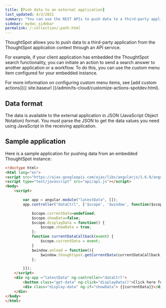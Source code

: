 ```yaml
---
title: [Push data to an external application]
last_updated: 4/3/2021
summary: "You can use the REST APIs to push data to a third-party application."
sidebar: mydoc_sidebar
permalink: /:collection/:path.html
---
```


ThoughtSpot allows you to push data to a third-party application from the ThoughtSpot application context through an API service.

For example, if your client application has embedded the ThoughtSpot search functionality, you can initiate an action to send a search answer to another application or a workflow. To do this, you can use the custom menu item configured for your embedded instance.

For more information on configuring custom menu items, see [add custom actions]({{ site.baseurl }}/admin/ts-cloud/customize-actions-spotdev.html).

## Data format

The data is available to the external application in JSON (JavaScript Object Notation) format. You must parse the JSON to get the data values you need using JavaScript in the receiving application.

## Sample application

Here is a sample application for pushing data from an embedded ThoughtSpot instance:

``` HTML
<!doctype html>
<html lang="en">
<script src="https://ajax.googleapis.com/ajax/libs/angularjs/1.6.9/angular.min.js"></script>
<script type="text/javascript" src="api/api.js"></script>
<body>
    <script>

        var app = angular.module("latestData", []);
        app.controller("dataCtrl", ['$scope', '$window', function($scope, $window) {

            $scope.currentData=undefined;
            $scope.showData=false;
            $scope.displayData = function() {
                $scope.showData = true;
            };
            function currentDataCallback(event) {
                $scope.currentData = event;
            }
            $window.onload = function(){
                $window.thoughtspot.getCurrentData(currentDataCallback);
            };

        }]);
    </script>
    <div ng-app ="latestData" ng-controller="dataCtrl">
        <button class="get-data" ng-click="displayData()">Click here for latest exported data</button>
        <div class="display-data" ng-if="showData"> {{currentData}}</div>
    </div>
</body>
</html>
```
